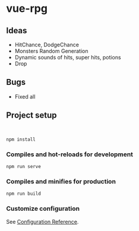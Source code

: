 # vue-rpg
## Ideas
- HitChance, DodgeChance
- Monsters Random Generation
- Dynamic sounds of hits, super hits, potions
- Drop

## Bugs
- Fixed all

## Project setup
```


npm install
```

### Compiles and hot-reloads for development
```
npm run serve
```

### Compiles and minifies for production
```
npm run build
```

### Customize configuration
See [Configuration Reference](https://cli.vuejs.org/config/).
